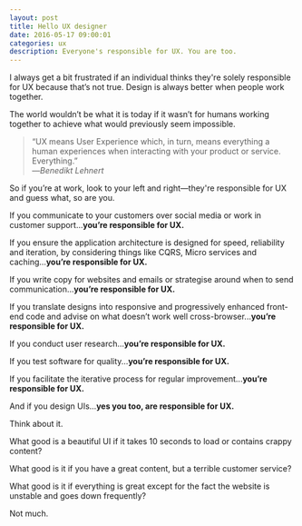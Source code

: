 ```yaml
---
layout: post
title: Hello UX designer
date: 2016-05-17 09:00:01
categories: ux
description: Everyone's responsible for UX. You are too.
---
```


I always get a bit frustrated if an individual thinks they're solely responsible for UX because that’s not true. Design is always better when people work together.

The world wouldn’t be what it is today if it wasn’t for humans working together to achieve what would previously seem impossible.

> “UX means User Experience which, in turn, means everything a human experiences when interacting with your product or service. Everything.”
><br>&mdash;<cite>Benedikt Lehnert</cite>

So if you’re at work, look to your left and right&mdash;they're responsible for UX and guess what, so are you.

If you communicate to your customers over social media or work in customer support...**you’re responsible for UX.**

If you ensure the application architecture is designed for speed, reliability and iteration, by considering things like CQRS, Micro services and caching...**you’re responsible for UX.**

If you write copy for websites and emails or strategise around when to send communication...**you’re responsible for UX.**

If you translate designs into responsive and progressively enhanced front-end code and advise on what doesn’t work well cross-browser...**you’re responsible for UX.**

If you conduct user research...**you’re responsible for UX.**

If you test software for quality...**you’re responsible for UX.**

If you facilitate the iterative process for regular improvement...**you’re responsible for UX.**

And if you design UIs...**yes you too, are responsible for UX.**

Think about it.

What good is a beautiful UI if it takes 10 seconds to load or contains crappy content?

What good is it if you have a great content, but a terrible customer service?

What good is it if everything is great except for the fact the website is unstable and goes down frequently?

Not much.